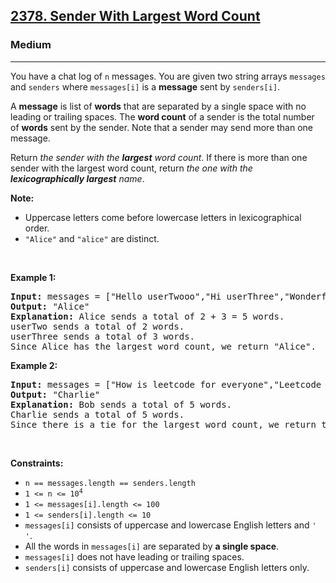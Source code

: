 <h2><a href="https://leetcode.com/problems/sender-with-largest-word-count/">2378. Sender With Largest Word Count</a></h2><h3>Medium</h3><hr><p>You have a chat log of <code>n</code> messages. You are given two string arrays <code>messages</code> and <code>senders</code> where <code>messages[i]</code> is a <strong>message</strong> sent by <code>senders[i]</code>.</p>

<p>A <strong>message</strong> is list of <strong>words</strong> that are separated by a single space with no leading or trailing spaces. The <strong>word count</strong> of a sender is the total number of <strong>words</strong> sent by the sender. Note that a sender may send more than one message.</p>

<p>Return <em>the sender with the <strong>largest</strong> word count</em>. If there is more than one sender with the largest word count, return <em>the one with the <strong>lexicographically largest</strong> name</em>.</p>

<p><strong>Note:</strong></p>

<ul>
	<li>Uppercase letters come before lowercase letters in lexicographical order.</li>
	<li><code>&quot;Alice&quot;</code> and <code>&quot;alice&quot;</code> are distinct.</li>
</ul>

<p>&nbsp;</p>
<p><strong class="example">Example 1:</strong></p>

<pre>
<strong>Input:</strong> messages = [&quot;Hello userTwooo&quot;,&quot;Hi userThree&quot;,&quot;Wonderful day Alice&quot;,&quot;Nice day userThree&quot;], senders = [&quot;Alice&quot;,&quot;userTwo&quot;,&quot;userThree&quot;,&quot;Alice&quot;]
<strong>Output:</strong> &quot;Alice&quot;
<strong>Explanation:</strong> Alice sends a total of 2 + 3 = 5 words.
userTwo sends a total of 2 words.
userThree sends a total of 3 words.
Since Alice has the largest word count, we return &quot;Alice&quot;.
</pre>

<p><strong class="example">Example 2:</strong></p>

<pre>
<strong>Input:</strong> messages = [&quot;How is leetcode for everyone&quot;,&quot;Leetcode is useful for practice&quot;], senders = [&quot;Bob&quot;,&quot;Charlie&quot;]
<strong>Output:</strong> &quot;Charlie&quot;
<strong>Explanation:</strong> Bob sends a total of 5 words.
Charlie sends a total of 5 words.
Since there is a tie for the largest word count, we return the sender with the lexicographically larger name, Charlie.</pre>

<p>&nbsp;</p>
<p><strong>Constraints:</strong></p>

<ul>
	<li><code>n == messages.length == senders.length</code></li>
	<li><code>1 &lt;= n &lt;= 10<sup>4</sup></code></li>
	<li><code>1 &lt;= messages[i].length &lt;= 100</code></li>
	<li><code>1 &lt;= senders[i].length &lt;= 10</code></li>
	<li><code>messages[i]</code> consists of uppercase and lowercase English letters and <code>&#39; &#39;</code>.</li>
	<li>All the words in <code>messages[i]</code> are separated by <strong>a single space</strong>.</li>
	<li><code>messages[i]</code> does not have leading or trailing spaces.</li>
	<li><code>senders[i]</code> consists of uppercase and lowercase English letters only.</li>
</ul>

